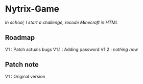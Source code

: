# Nytrix-Game
*In school, I start a challenge, recode Minecraft in HTML*

## Roadmap
V1 : Patch actuals bugs
V1.1 : Adding password
V1.2 : *nothing now*

## Patch note 
V1 : Original version
